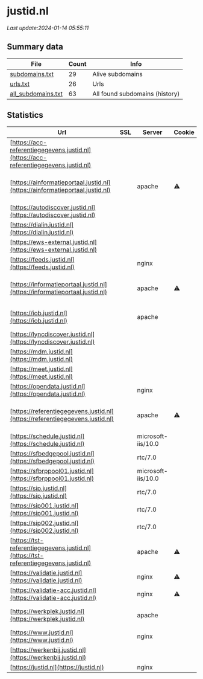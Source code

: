 # justid.nl
*Last update:2024-01-14 05:55:11*
## Summary data
| File       | Count | Info |
|------------|-------|------|
|[subdomains.txt](/data/justid/subdomains.txt)|29|Alive subdomains|
|[urls.txt](/data/justid/urls.txt)|26|Urls|
|[all_subdomains.txt](/data/justid/all_subdomains.txt)|63|All found subdomains (history)|
## Statistics
| Url | SSL | Server | Cookie | HSTS | CSP | XFO | XXP | RP | Tech |
|------------|-------|------|------|------|------|------|------|------|------|
|[https://acc-referentiegegevens.justid.nl](https://acc-referentiegegevens.justid.nl)| | | | | | | |:white_check_mark: |Apache HTTP Server H...|
|[https://ainformatieportaal.justid.nl](https://ainformatieportaal.justid.nl)| |apache|:warning: |:white_check_mark: |:white_check_mark: | |:white_check_mark: |Apache HTTP Server H...|
|[https://autodiscover.justid.nl](https://autodiscover.justid.nl)| | | | | | | |:white_check_mark: ||
|[https://dialin.justid.nl](https://dialin.justid.nl)| | | | | | | |:white_check_mark: ||
|[https://ews-external.justid.nl](https://ews-external.justid.nl)| | | | | | | |:white_check_mark: ||
|[https://feeds.justid.nl](https://feeds.justid.nl)| |nginx| |:white_check_mark: | |:white_check_mark: |:white_check_mark: |:white_check_mark: |HSTS Nginx|
|[https://informatieportaal.justid.nl](https://informatieportaal.justid.nl)| |apache|:warning: |:white_check_mark: |:white_check_mark: | |:white_check_mark: |Apache HTTP Server H...|
|[https://iob.justid.nl](https://iob.justid.nl)| |apache| |:white_check_mark: | |:white_check_mark: |:white_check_mark: |:white_check_mark: |HSTS Microsoft ASP.N...|
|[https://lyncdiscover.justid.nl](https://lyncdiscover.justid.nl)| | | | | | | |:white_check_mark: |Azure|
|[https://mdm.justid.nl](https://mdm.justid.nl)| | | | | | | |:white_check_mark: |HSTS|
|[https://meet.justid.nl](https://meet.justid.nl)| | | |:white_check_mark: | | | |:white_check_mark: |Azure HSTS|
|[https://opendata.justid.nl](https://opendata.justid.nl)| |nginx| |:white_check_mark: | |:white_check_mark: |:white_check_mark: |:white_check_mark: |HSTS Nginx|
|[https://referentiegegevens.justid.nl](https://referentiegegevens.justid.nl)| |apache|:warning: |:white_check_mark: |:white_check_mark: | |:white_check_mark: |Apache HTTP Server H...|
|[https://schedule.justid.nl](https://schedule.justid.nl)| |microsoft-iis/10.0| |:white_check_mark: | | | |:white_check_mark: |HSTS IIS:10.0 Window...|
|[https://sfbedgepool.justid.nl](https://sfbedgepool.justid.nl)| |rtc/7.0| |:white_check_mark: | | | |:white_check_mark: |HSTS|
|[https://sfbrppool01.justid.nl](https://sfbrppool01.justid.nl)| |microsoft-iis/10.0| |:white_check_mark: | | | |:white_check_mark: |HSTS IIS:10.0 Window...|
|[https://sip.justid.nl](https://sip.justid.nl)| |rtc/7.0| |:white_check_mark: | | | |:white_check_mark: |HSTS|
|[https://sip001.justid.nl](https://sip001.justid.nl)| |rtc/7.0| |:white_check_mark: | | | |:white_check_mark: |HSTS|
|[https://sip002.justid.nl](https://sip002.justid.nl)| |rtc/7.0| |:white_check_mark: | | | |:white_check_mark: |HSTS|
|[https://tst-referentiegegevens.justid.nl](https://tst-referentiegegevens.justid.nl)| |apache|:warning: |:white_check_mark: |:white_check_mark: | |:white_check_mark: |Apache HTTP Server H...|
|[https://validatie.justid.nl](https://validatie.justid.nl)| |nginx|:warning: |:white_check_mark: | |:white_check_mark: | |:white_check_mark: |Bootstrap:3.4.0 Djan...|
|[https://validatie-acc.justid.nl](https://validatie-acc.justid.nl)| |nginx|:warning: |:white_check_mark: | |:white_check_mark: | |:white_check_mark: |Bootstrap:5.0.2 Djan...|
|[https://werkplek.justid.nl](https://werkplek.justid.nl)| |apache| |:white_check_mark: | |:white_check_mark: |:white_check_mark: |:white_check_mark: |HSTS Microsoft ASP.N...|
|[https://www.justid.nl](https://www.justid.nl)| |nginx| |:white_check_mark: |:warning: |:white_check_mark: |:white_check_mark: |:white_check_mark: |Bloomreach HSTS Ngin...|
|[https://werkenbij.justid.nl](https://werkenbij.justid.nl)| | | |:white_check_mark: | |:white_check_mark: | |:white_check_mark: |HSTS|
|[https://justid.nl](https://justid.nl)| |nginx| |:white_check_mark: |:warning: |:white_check_mark: |:white_check_mark: |:white_check_mark: |HSTS Nginx|